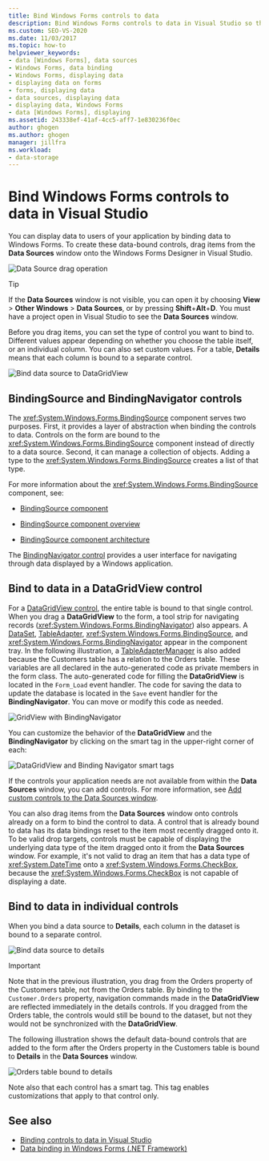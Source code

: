 ```yaml
---
title: Bind Windows Forms controls to data
description: Bind Windows Forms controls to data in Visual Studio so that you can display data to users of your application.
ms.custom: SEO-VS-2020
ms.date: 11/03/2017
ms.topic: how-to
helpviewer_keywords:
- data [Windows Forms], data sources
- Windows Forms, data binding
- Windows Forms, displaying data
- displaying data on forms
- forms, displaying data
- data sources, displaying data
- displaying data, Windows Forms
- data [Windows Forms], displaying
ms.assetid: 243338ef-41af-4cc5-aff7-1e830236f0ec
author: ghogen
ms.author: ghogen
manager: jillfra
ms.workload:
- data-storage
---
```

# Bind Windows Forms controls to data in Visual Studio

You can display data to users of your application by binding data to Windows Forms. To create these data-bound controls, drag items from the **Data Sources** window onto the Windows Forms Designer in Visual Studio.

![Data Source drag operation](../data-tools/media/raddata-data-source-drag-operation.png)

> [!TIP]
> If the **Data Sources** window is not visible, you can open it by choosing **View** > **Other Windows** > **Data Sources**, or by pressing **Shift**+**Alt**+**D**. You must have a project open in Visual Studio to see the **Data Sources** window.

Before you drag items, you can set the type of control you want to bind to. Different values appear depending on whether you choose the table itself, or an individual column.  You can also set custom values. For a table, **Details** means that each column is bound to a separate control.

![Bind data source to DataGridView](../data-tools/media/raddata-bind-data-source-to-datagridview.png)

## BindingSource and BindingNavigator controls

The <xref:System.Windows.Forms.BindingSource> component serves two purposes. First, it provides a layer of abstraction when binding the controls to data. Controls on the form are bound to the <xref:System.Windows.Forms.BindingSource> component instead of directly to a data source. Second, it can manage a collection of objects. Adding a type to the <xref:System.Windows.Forms.BindingSource> creates a list of that type.

For more information about the <xref:System.Windows.Forms.BindingSource> component, see:

- [BindingSource component](/dotnet/framework/winforms/controls/bindingsource-component)

- [BindingSource component overview](/dotnet/framework/winforms/controls/bindingsource-component-overview)

- [BindingSource component architecture](/dotnet/framework/winforms/controls/bindingsource-component-architecture)

The [BindingNavigator control](/dotnet/framework/winforms/controls/bindingnavigator-control-windows-forms) provides a user interface for navigating through data displayed by a Windows application.

## Bind to data in a DataGridView control

For a [DataGridView control](/dotnet/framework/winforms/controls/datagridview-control-overview-windows-forms), the entire table is bound to that single control. When you drag a **DataGridView** to the form, a tool strip for navigating records (<xref:System.Windows.Forms.BindingNavigator>) also appears. A [DataSet](../data-tools/dataset-tools-in-visual-studio.md), [TableAdapter](../data-tools/create-and-configure-tableadapters.md), <xref:System.Windows.Forms.BindingSource>, and <xref:System.Windows.Forms.BindingNavigator> appear in the component tray. In the following illustration, a [TableAdapterManager](/previous-versions/bb384426(v=vs.140)) is also added because the Customers table has a relation to the Orders table. These variables are all declared in the auto-generated code as private members in the form class. The auto-generated code for filling the **DataGridView** is located in the `Form_Load` event handler. The code for saving the data to update the database is located in the `Save` event handler for the **BindingNavigator**. You can move or modify this code as needed.

![GridView with BindingNavigator](../data-tools/media/raddata-gridview-with-bindingnavigator.png)

You can customize the behavior of the **DataGridView** and the **BindingNavigator** by clicking on the smart tag in the upper-right corner of each:

![DataGridView and Binding Navigator smart tags](../data-tools/media/raddata-datagridview-and-binding-navigator-smart-tags.png)

If the controls your application needs are not available from within the **Data Sources** window, you can add controls. For more information, see [Add custom controls to the Data Sources window](../data-tools/add-custom-controls-to-the-data-sources-window.md).

You can also drag items from the **Data Sources** window onto controls already on a form to bind the control to data. A control that is already bound to data has its data bindings reset to the item most recently dragged onto it. To be valid drop targets, controls must be capable of displaying the underlying data type of the item dragged onto it from the **Data Sources** window. For example, it's not valid to drag an item that has a data type of <xref:System.DateTime> onto a <xref:System.Windows.Forms.CheckBox>, because the <xref:System.Windows.Forms.CheckBox> is not capable of displaying a date.

## Bind to data in individual controls

When you bind a data source to **Details**, each column in the dataset is bound to a separate control.

![Bind data source to details](../data-tools/media/raddata-bind-data-source-to-details.png)

> [!IMPORTANT]
> Note that in the previous illustration, you drag from the Orders property of the Customers table, not from the Orders table. By binding to the `Customer.Orders` property, navigation commands made in the **DataGridView** are reflected immediately in the details controls. If you dragged from the Orders table, the controls would still be bound to the dataset, but not they would not be synchronized with the **DataGridView**.

The following illustration shows the default data-bound controls that are added to the form after the Orders property in the Customers table is bound to **Details** in the **Data Sources** window.

![Orders table bound to details](../data-tools/media/raddata-orders-table-bound-to-details.png)

Note also that each control has a smart tag. This tag enables customizations that apply to that control only.

## See also

- [Binding controls to data in Visual Studio](../data-tools/bind-controls-to-data-in-visual-studio.md)
- [Data binding in Windows Forms (.NET Framework)](/dotnet/framework/winforms/windows-forms-data-binding)